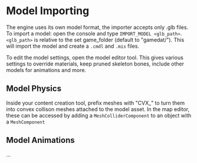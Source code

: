 # Model Importing

The engine uses its own model format, the importer accepts only .glb files. To import a model: open the console and type `IMPORT_MODEL <glb_path>`. `<glb_path>` is relative to the set game_folder (default to "gamedat/"). This will import the model and create a `.cmdl` and `.mis` files.

To edit the model settings, open the model editor tool. This gives various settings to override materials, keep pruned skeleton bones, include other models for animations and more. 

## Model Physics

Inside your content creation tool, prefix meshes with "CVX_" to turn them into convex collison meshes attached to the model asset. In the map editor, these can be accessed by adding a `MeshColliderComponent` to an object with a `MeshComponent`

## Model Animations

...

